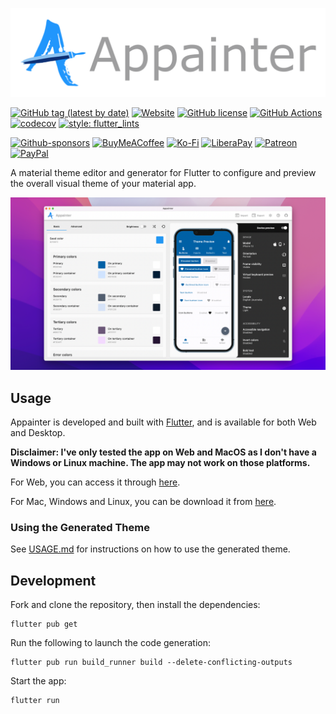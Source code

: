 ![logo](images/logo.png)

[![GitHub tag (latest by date)](https://img.shields.io/github/v/tag/zeshuaro/appainter?color=orange&label=version)](https://github.com/zeshuaro/appainter/releases)
[![Website](https://img.shields.io/website?url=https%3A%2F%2Fzeshuaro.github.io%2Fappainter%2F)](https://zeshuaro.github.io/appainter/)
[![GitHub license](https://img.shields.io/github/license/zeshuaro/appainter)](https://github.com/zeshuaro/appainter/blob/main/LICENSE)
[![GitHub Actions](https://github.com/zeshuaro/appainter/actions/workflows/github-actions.yml/badge.svg)](https://github.com/zeshuaro/appainter/actions/workflows/github-actions.yml)
[![codecov](https://codecov.io/gh/zeshuaro/appainter/branch/main/graph/badge.svg?token=4YM0WZFH3I)](https://codecov.io/gh/zeshuaro/appainter)
[![style: flutter_lints](https://img.shields.io/badge/style-flutter__lints-4BC0F5.svg)](https://pub.dev/packages/flutter_lints)

[![Github-sponsors](https://img.shields.io/badge/sponsor-30363D?style=for-the-badge&logo=GitHub-Sponsors&logoColor=#EA4AAA)](https://github.com/sponsors/zeshuaro)
[![BuyMeACoffee](https://img.shields.io/badge/Buy%20Me%20a%20Coffee-ffdd00?style=for-the-badge&logo=buy-me-a-coffee&logoColor=black)](https://www.buymeacoffee.com/zeshuaro)
[![Ko-Fi](https://img.shields.io/badge/Ko--fi-F16061?style=for-the-badge&logo=ko-fi&logoColor=white)](https://ko-fi.com/zeshuaro)
[![LiberaPay](https://img.shields.io/badge/Liberapay-F6C915?style=for-the-badge&logo=liberapay&logoColor=black)](https://liberapay.com/zeshuaro/)
[![Patreon](https://img.shields.io/badge/Patreon-F96854?style=for-the-badge&logo=patreon&logoColor=white)](https://patreon.com/zeshuaro)
[![PayPal](https://img.shields.io/badge/PayPal-00457C?style=for-the-badge&logo=paypal&logoColor=white)](https://paypal.me/JoshuaTang)

A material theme editor and generator for Flutter to configure and preview the overall visual theme of your material app.

![Appainter Screenshot](images/screenshot.png)

## Usage

Appainter is developed and built with [Flutter](https://flutter.dev/), and is available for both Web and Desktop.

**Disclaimer: I've only tested the app on Web and MacOS as I don't have a Windows or Linux machine. The app may not work on those platforms.**

For Web, you can access it through [here](https://zeshuaro.github.io/appainter/). 

For Mac, Windows and Linux, you can be download it from [here](https://github.com/zeshuaro/appainter/releases).

### Using the Generated Theme

See [USAGE.md](USAGE.md) for instructions on how to use the generated theme.

## Development

Fork and clone the repository, then install the dependencies:

    flutter pub get

Run the following to launch the code generation:

    flutter pub run build_runner build --delete-conflicting-outputs

Start the app:

    flutter run